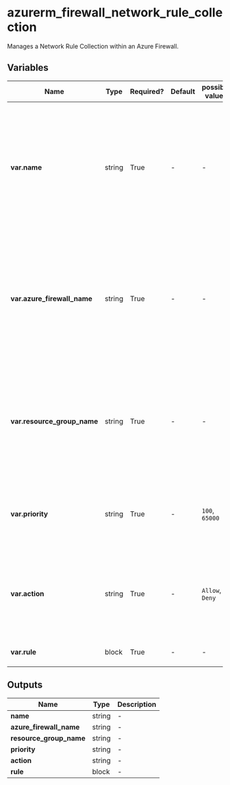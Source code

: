 # azurerm_firewall_network_rule_collection

Manages a Network Rule Collection within an Azure Firewall.

## Variables

| Name | Type | Required? | Default  | possible values | Description |
| ---- | ---- | --------- | -------- | ----------- | ----------- |
| **var.name** | string | True | -  |  -  | Specifies the name of the Network Rule Collection which must be unique within the Firewall. Changing this forces a new resource to be created. | 
| **var.azure_firewall_name** | string | True | -  |  -  | Specifies the name of the Firewall in which the Network Rule Collection should be created. Changing this forces a new resource to be created. | 
| **var.resource_group_name** | string | True | -  |  -  | Specifies the name of the Resource Group in which the Firewall exists. Changing this forces a new resource to be created. | 
| **var.priority** | string | True | -  |  `100`, `65000`  | Specifies the priority of the rule collection. Possible values are between `100` - `65000`. | 
| **var.action** | string | True | -  |  `Allow`, `Deny`  | Specifies the action the rule will apply to matching traffic. Possible values are `Allow` and `Deny`. | 
| **var.rule** | block | True | -  |  -  | One or more `rule` blocks. | 



## Outputs

| Name | Type | Description |
| ---- | ---- | --------- | 
| **name** | string  | - | 
| **azure_firewall_name** | string  | - | 
| **resource_group_name** | string  | - | 
| **priority** | string  | - | 
| **action** | string  | - | 
| **rule** | block  | - | 